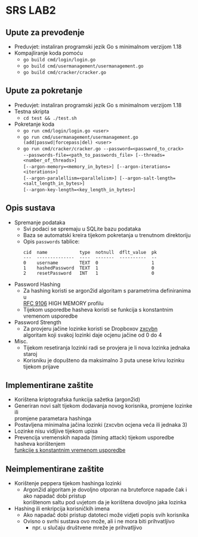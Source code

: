 # SRS LAB2

## Upute za prevođenje
* Preduvjet: instaliran programski jezik Go s minimalnom verzijom 1.18
* Kompajliranje koda pomoću
  * `go build cmd/login/login.go `
  * `go build cmd/usermanagement/usermanagement.go`
  * `go build cmd/cracker/cracker.go`

## Upute za pokretanje
* Preduvjet: instaliran programski jezik Go s minimalnom verzijom 1.18
* Testna skripta
  * `cd test && ./test.sh`
* Pokretanje koda
  * `go run cmd/login/login.go <user>`
  * `go run cmd/usermanagement/usermanagement.go (add|passwd|forcepass|del) <user>`
  * `go run cmd/cracker/cracker.go --password=<password_to_crack>`  
  `--passwords-file=<path_to_passwords_file> [--threads=<number_of_threads>]`  
  `[--argon-memory=<memory_in_bytes>] [--argon-iterations=<iterations>]`  
  `[--argon-paralellism=<parallelism>] [--argon-salt-length=<salt_length_in_bytes>]`  
  `[--argon-key-length=<key_length_in_bytes>]`  

## Opis sustava
* Spremanje podataka
  * Svi podaci se spremaju u SQLite bazu podataka
  * Baza se automatski kreira tijekom pokretanja u trenutnom direktoriju
  * Opis `passwords` tablice:
    ```
    cid  name            type  notnull  dflt_value  pk
    ---  --------------  ----  -------  ----------  --
    0    username        TEXT  0                    1
    1    hashedPassword  TEXT  1                    0
    2    resetPassword   INT   1                    0
    ```
* Password Hashing
  * Za hashing koristi se argon2id algoritam s parametrima definiranima u  
  [RFC 9106](https://www.rfc-editor.org/info/rfc9106) HIGH MEMORY profilu
  * Tijekom usporedbe hasheva koristi se funkcija s konstantnim vremenom usporedbe
* Password Strength
  * Za provjeru jačine lozinke koristi se Dropboxov [zxcvbn](https://github.com/dropbox/zxcvbn)  
  algoritam koji svakoj lozinki daje ocjenu jačine od 0 do 4
* Misc.
  * Tijekom resetiranja lozinki radi se provjera je li nova lozinka jednaka staroj
  * Korisniku je dopušteno da maksimalno 3 puta unese krivu lozinku tijekom prijave

## Implementirane zaštite
* Korištena kriptografska funkcija sažetka (argon2id)
* Generiran novi salt tijekom dodavanja novog korisnika, promjene lozinke ili  
promjene parametara hashinga
* Postavljena minimalna jačina lozinki (zxcvbn ocjena veća ili jednaka 3)
* Lozinke nisu vidljive tijekom upisa
* Prevencija vremenskih napada (timing attack) tijekom usporedbe hasheva korištenjem  
[funkcije s konstantnim vremenom usporedbe](https://pkg.go.dev/crypto/subtle#ConstantTimeCompare)

## Neimplementirane zaštite
* Korištenje peppera tijekom hashinga lozinki
  * Argon2id algoritam je dovoljno otporan na bruteforce napade čak i ako napadač dobi pristup  
  korištenom saltu pod uvjetom da je korištena dovoljno jaka lozinka
* Hashing ili enkripcija korisničkih imena
  * Ako napadač dobi pristup datoteci može vidjeti popis svih korisnika
  * Ovisno o svrhi sustava ovo može, ali i ne mora biti prihvatljivo
    * npr. u slučaju društvene mreže je prihvatljivo

